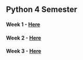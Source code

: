 ## Python 4 Semester

#### Week 1 - [Here](https://github.com/amandajuhl95/Python4Sem/tree/master/Week1-Exercise)

#### Week 2 - [Here](https://github.com/amandajuhl95/Python4Sem/tree/master/Week2-Exercise)

#### Week 3 - [Here](https://github.com/amandajuhl95/Python4Sem/tree/master/Week3-Exercise)
